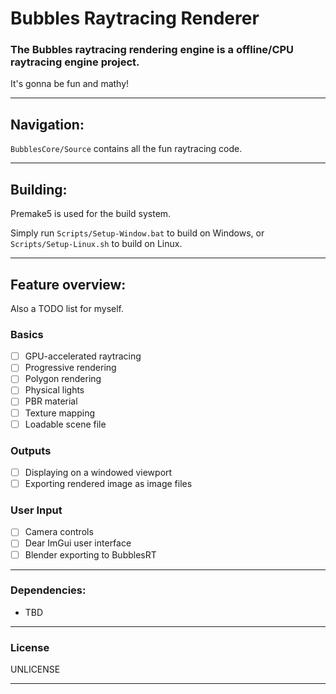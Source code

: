 # Bubbles Raytracing Renderer
 
### The Bubbles raytracing rendering engine is a offline/CPU raytracing engine project.

It's gonna be fun and mathy!

---

## Navigation:

`BubblesCore/Source` contains all the fun raytracing code.

---

## Building:

Premake5 is used for the build system.

Simply run `Scripts/Setup-Window.bat` to build on Windows, or `Scripts/Setup-Linux.sh` to build on Linux.

---

## Feature overview:
Also a TODO list for myself.

### Basics
- [ ] GPU-accelerated raytracing
- [ ] Progressive rendering
- [ ] Polygon rendering
- [ ] Physical lights
- [ ] PBR material
- [ ] Texture mapping
- [ ] Loadable scene file

### Outputs
- [ ] Displaying on a windowed viewport
- [ ] Exporting rendered image as image files

### User Input
- [ ] Camera controls
- [ ] Dear ImGui user interface
- [ ] Blender exporting to BubblesRT

---

### Dependencies:
- TBD

---

### License

UNLICENSE 

---